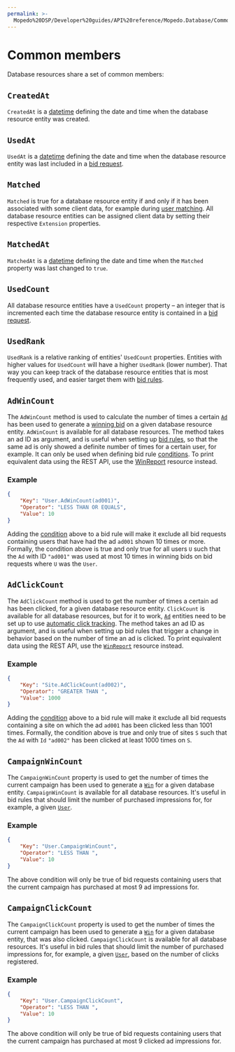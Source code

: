 ```yaml
---
permalink: >-
  Mopedo%20DSP/Developer%20guides/API%20reference/Mopedo.Database/Common%20properties/
---
```


# Common members

Database resources share a set of common members:

## `CreatedAt`

`CreatedAt` is a [datetime](../../Datetime) defining the date and time when the database resource entity was created.

## `UsedAt`

`UsedAt` is a [datetime](../../Datetime) defining the date and time when the database resource entity was last included in a [bid request](../BidRequest).

## `Matched`

`Matched` is true for a database resource entity if and only if it has been associated with some client data, for example during [user matching](../../../../Feature%20guides/User%20matching). All database resource entities can be assigned client data by setting their respective `Extension` properties.

## `MatchedAt`

`MatchedAt` is a [datetime](../../Datetime) defining the date and time when the `Matched` property was last changed to `true`.

## `UsedCount`

All database resource entities have a `UsedCount` property – an integer that is incremented each time the database resource entity is contained in a [bid request](../BidRequest).

## `UsedRank`

`UsedRank` is a relative ranking of entities' `UsedCount` properties. Entities with higher values for `UsedCount` will have a higher `UsedRank` (lower number). That way you can keep track of the database resource entities that is most frequently used, and easier target them with [bid rules](../../Mopedo.Bidding/Campaign#bidrule).

## `AdWinCount`

The `AdWinCount` method is used to calculate the number of times a certain [`Ad`](../../Mopedo.Bidding/Ad) has been used to generate a [winning bid](../Win) on a given database resource entity. `AdWinCount` is available for all database resources. The method takes an ad ID as argument, and is useful when setting up [bid rules](../../Mopedo.Bidding/Campaign#bidrule), so that the same ad is only showed a definite number of times for a certain user, for example. It can only be used when defining bid rule [conditions](../../Mopedo.Bidding/Campaign#condition). To print equivalent data using the REST API, use the [WinReport](../../Mopedo.Reporting/WinReport) resource instead.

### Example

```json
{
    "Key": "User.AdWinCount(ad001)",
    "Operator": "LESS THAN OR EQUALS",
    "Value": 10
}
```

Adding the [condition](../../Mopedo.Bidding/Campaign#condition) above to a bid rule will make it exclude all bid requests containing users that have had the ad `ad001` shown 10 times or more. Formally, the condition above is true and only true for all users `U` such that the `Ad` with ID `"ad001"` was used at most 10 times in winning bids on bid requests where `U` was the `User`.

## `AdClickCount`

The `AdClickCount` method is used to get the number of times a certain ad has been clicked, for a given database resource entity. `ClickCount` is available for all database resources, but for it to work, [`Ad`](../../Mopedo.Bidding/Ad) entities need to be set up to use [automatic click tracking](../../Mopedo.Bidding/Click%20tracking). The method takes an ad ID as argument, and is useful when setting up bid rules that trigger a change in behavior based on the number of time an ad is clicked. To print equivalent data using the REST API, use the [`WinReport`](../../Mopedo.Reporting/WinReport) resource instead.

### Example

```json
{
    "Key": "Site.AdClickCount(ad002)",
    "Operator": "GREATER THAN ",
    "Value": 1000
}
```

Adding the [condition](../../Mopedo.Bidding/Campaign#condition) above to a bid rule will make it exclude all bid requests containing a site on which the ad `ad001` has been clicked less than 1001 times. Formally, the condition above is true and only true of sites `S` such that the `Ad` with `Id` `"ad002"` has been clicked at least 1000 times on `S`.

## `CampaignWinCount`

The `CampaignWinCount` property is used to get the number of times the current campaign has been used to generate a [`Win`](../Win) for a given database entity. `CampaignWinCount` is available for all database resources. It's useful in bid rules that should limit the number of purchased impressions for, for example, a given [`User`](../User).

### Example

```json
{
    "Key": "User.CampaignWinCount",
    "Operator": "LESS THAN ",
    "Value": 10
}
```

The above condition will only be true of bid requests containing users that the current campaign has purchased at most 9 ad impressions for.

## `CampaignClickCount`

The `CampaignClickCount` property is used to get the number of times the current campaign has been used to generate a [`Win`](../Win) for a given database entity, that was also clicked. `CampaignClickCount` is available for all database resources. It's useful in bid rules that should limit the number of purchased impressions for, for example, a given [`User`](../User), based on the number of clicks registered.

### Example

```json
{
    "Key": "User.CampaignClickCount",
    "Operator": "LESS THAN ",
    "Value": 10
}
```

The above condition will only be true of bid requests containing users that the current campaign has purchased at most 9 clicked ad impressions for.
